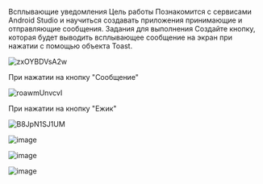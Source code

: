 Всплывающие уведомления
Цель работы
Познакомится с сервисами Android Studio и научиться создавать приложения принимающие и отправляющие сообщения.
Задания для выполнения
Создайте кнопку, которая будет выводить всплывающее сообщение на экран при нажатии с помощью объекта Toast.

![zxOYBDVsA2w](https://user-images.githubusercontent.com/70980145/156678949-607f4585-9187-4d63-b430-e56cdca51823.jpg)

При нажатии на кнопку "Сообщение"

![roawmUnvcvI](https://user-images.githubusercontent.com/70980145/156678959-4411252a-3b80-4172-aaab-8943a37d0c80.jpg)

При нажатии на кнопку "Ежик"

![B8JpN1SJ1UM](https://user-images.githubusercontent.com/70980145/156678977-75871d4d-b255-4bdd-8e14-4c79d231d61c.jpg)


![image](https://user-images.githubusercontent.com/70980145/156679446-3953f1b9-3bc5-475f-b59e-e3e8f20a952d.png)

![image](https://user-images.githubusercontent.com/70980145/156679476-c42d9eee-e927-46dd-8082-27fdd3bbb973.png)

![image](https://user-images.githubusercontent.com/70980145/156679536-5d3ce9c6-71ab-4245-b529-dbb585e44587.png)

